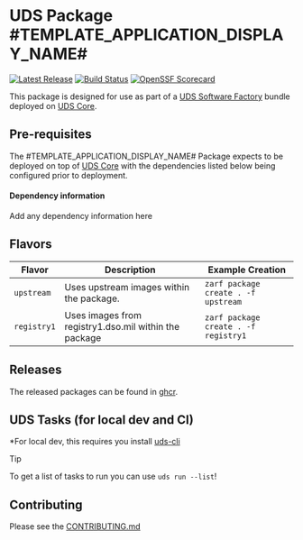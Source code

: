 # UDS Package #TEMPLATE_APPLICATION_DISPLAY_NAME#

[![Latest Release](https://img.shields.io/github/v/release/defenseunicorns/uds-package-#TEMPLATE_APPLICATION_NAME#)](https://github.com/defenseunicorns/uds-package-#TEMPLATE_APPLICATION_NAME#/releases)
[![Build Status](https://img.shields.io/github/actions/workflow/status/defenseunicorns/uds-package-#TEMPLATE_APPLICATION_NAME#/tag-and-release.yaml)](https://github.com/defenseunicorns/uds-package-#TEMPLATE_APPLICATION_NAME#/actions/workflows/tag-and-release.yaml)
[![OpenSSF Scorecard](https://api.securityscorecards.dev/projects/github.com/defenseunicorns/uds-package-#TEMPLATE_APPLICATION_NAME#/badge)](https://api.securityscorecards.dev/projects/github.com/defenseunicorns/uds-package-#TEMPLATE_APPLICATION_NAME#)

This package is designed for use as part of a [UDS Software Factory](https://github.com/defenseunicorns/uds-software-factory) bundle deployed on [UDS Core](https://github.com/defenseunicorns/uds-core).

## Pre-requisites

The #TEMPLATE_APPLICATION_DISPLAY_NAME# Package expects to be deployed on top of [UDS Core](https://github.com/defenseunicorns/uds-core) with the dependencies listed below being configured prior to deployment.

#### Dependency information

Add any dependency information here

## Flavors

| Flavor | Description | Example Creation |
| ------ | ----------- | ---------------- |
| `upstream` | Uses upstream images within the package. | `zarf package create . -f upstream` |
| `registry1` | Uses images from registry1.dso.mil within the package | `zarf package create . -f registry1` |

## Releases

The released packages can be found in [ghcr](https://github.com/defenseunicorns/uds-package-#TEMPLATE_APPLICATION_NAME#/pkgs/container/packages%2Fuds%2F#TEMPLATE_APPLICATION_NAME#).

## UDS Tasks (for local dev and CI)

*For local dev, this requires you install [uds-cli](https://github.com/defenseunicorns/uds-cli?tab=readme-ov-file#install)

> [!TIP]
> To get a list of tasks to run you can use `uds run --list`!

## Contributing

Please see the [CONTRIBUTING.md](./CONTRIBUTING.md)
